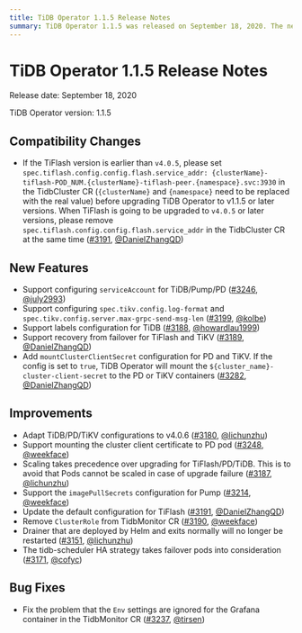 ```yaml
---
title: TiDB Operator 1.1.5 Release Notes
summary: TiDB Operator 1.1.5 was released on September 18, 2020. The new version includes compatibility changes, new features, improvements, and bug fixes. Some notable changes include support for configuring serviceAccount for TiDB/Pump/PD, labels configuration for TiDB, and recovery from failover for TiFlash and TiKV. Additionally, there are improvements in adapting configurations to v4.0.6, scaling taking precedence over upgrading, and bug fixes for the Grafana container in the TidbMonitor CR.
---
```


# TiDB Operator 1.1.5 Release Notes

Release date: September 18, 2020

TiDB Operator version: 1.1.5

## Compatibility Changes

- If the TiFlash version is earlier than `v4.0.5`, please set `spec.tiflash.config.config.flash.service_addr: {clusterName}-tiflash-POD_NUM.{clusterName}-tiflash-peer.{namespace}.svc:3930` in the TidbCluster CR (`{clusterName}` and `{namespace}` need to be replaced with the real value) before upgrading TiDB Operator to v1.1.5 or later versions. When TiFlash is going to be upgraded to `v4.0.5` or later versions, please remove `spec.tiflash.config.config.flash.service_addr` in the TidbCluster CR at the same time ([#3191](https://github.com/pingcap/tidb-operator/pull/3191), [@DanielZhangQD](https://github.com/DanielZhangQD))

## New Features

- Support configuring `serviceAccount` for TiDB/Pump/PD ([#3246](https://github.com/pingcap/tidb-operator/pull/3246), [@july2993](https://github.com/july2993))
- Support configuring `spec.tikv.config.log-format` and `spec.tikv.config.server.max-grpc-send-msg-len` ([#3199](https://github.com/pingcap/tidb-operator/pull/3199), [@kolbe](https://github.com/kolbe))
- Support labels configuration for TiDB ([#3188](https://github.com/pingcap/tidb-operator/pull/3188), [@howardlau1999](https://github.com/howardlau1999))
- Support recovery from failover for TiFlash and TiKV ([#3189](https://github.com/pingcap/tidb-operator/pull/3189), [@DanielZhangQD](https://github.com/DanielZhangQD))
- Add `mountClusterClientSecret` configuration for PD and TiKV. If the config is set to `true`, TiDB Operator will mount the `${cluster_name}-cluster-client-secret` to the PD or TiKV containers ([#3282](https://github.com/pingcap/tidb-operator/pull/3282), [@DanielZhangQD](https://github.com/DanielZhangQD))

## Improvements

- Adapt TiDB/PD/TiKV configurations to v4.0.6 ([#3180](https://github.com/pingcap/tidb-operator/pull/3180), [@lichunzhu](https://github.com/lichunzhu))
- Support mounting the cluster client certificate to PD pod ([#3248](https://github.com/pingcap/tidb-operator/pull/3248), [@weekface](https://github.com/weekface))
- Scaling takes precedence over upgrading for TiFlash/PD/TiDB. This is to avoid that Pods cannot be scaled in case of upgrade failure ([#3187](https://github.com/pingcap/tidb-operator/pull/3187), [@lichunzhu](https://github.com/lichunzhu))
- Support the `imagePullSecrets` configuration for Pump ([#3214](https://github.com/pingcap/tidb-operator/pull/3214), [@weekface](https://github.com/weekface))
- Update the default configuration for TiFlash ([#3191](https://github.com/pingcap/tidb-operator/pull/3191), [@DanielZhangQD](https://github.com/DanielZhangQD))
- Remove `ClusterRole` from TidbMonitor CR ([#3190](https://github.com/pingcap/tidb-operator/pull/3190), [@weekface](https://github.com/weekface))
- Drainer that are deployed by Helm and exits normally will no longer be restarted ([#3151](https://github.com/pingcap/tidb-operator/pull/3151), [@lichunzhu](https://github.com/lichunzhu))
- The tidb-scheduler HA strategy takes failover pods into consideration ([#3171](https://github.com/pingcap/tidb-operator/pull/3171), [@cofyc](https://github.com/cofyc))

## Bug Fixes

- Fix the problem that the `Env` settings are ignored for the Grafana container in the TidbMonitor CR ([#3237](https://github.com/pingcap/tidb-operator/pull/3237), [@tirsen](https://github.com/tirsen))
